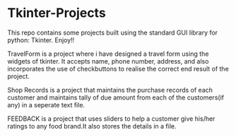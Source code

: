 # Tkinter-Projects
This repo contains some projects built using the standard GUI library for python: Tkinter. Enjoy!!
<p>TravelForm is a project where i have designed a travel form using the widgets of tkinter. It accepts name, phone number, address, and also incorporates the use of checkbuttons to realise the correct end result of the project.</p>
<p>Shop Records is a project that maintains the purchase records of each customer and maintains tally of due amount from each of the customers(if any) in a seperate text file.</p>
<p>FEEDBACK is a project that uses sliders to help a customer give his/her ratings to any food brand.It also stores the details in a file.</p>
